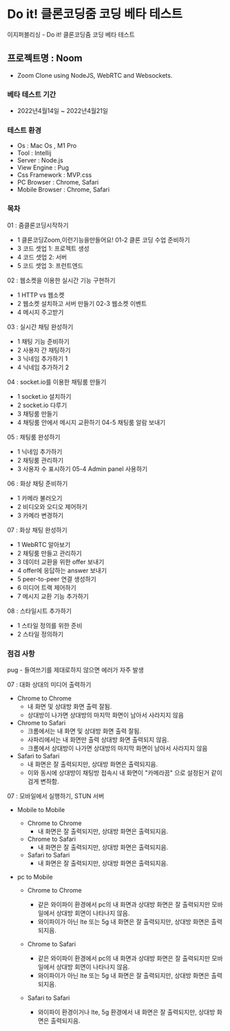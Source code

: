 # Do it! 클론코딩줌 코딩 베타 테스트
이지퍼블리싱 - Do it! 클론코딩줌 코딩 베타 테스트


## 프로젝트명 : Noom

- Zoom Clone using NodeJS, WebRTC and Websockets.

### 베타 테스트 기간
- 2022년4월14일 ~ 2022년4월21일

### 테스트 환경

- Os : Mac Os , M1 Pro
- Tool : Intellij
- Server : Node.js
- View Engine : Pug
- Css Framework : MVP.css
- PC Browser : Chrome, Safari
- Mobile Browser : Chrome, Safari

### 목차
01 : 줌클론코딩시작하기
- 1 클론코딩Zoom,이런기능을만들어요! 01-2 클론 코딩 수업 준비하기
- 3 코드 셋업 1: 프로젝트 생성
- 4 코드 셋업 2: 서버
- 5 코드 셋업 3: 프런트엔드

02 : 웹소켓을 이용한 실시간 기능 구현하기
- 1 HTTP vs 웹소켓
- 2 웹소켓 설치하고 서버 만들기 02-3 웹소켓 이벤트
- 4 메시지 주고받기

03 : 실시간 채팅 완성하기
- 1 채팅 기능 준비하기 
- 2 사용자 간 채팅하기 
- 3 닉네임 추가하기 1 
- 4 닉네임 추가하기 2

04 : socket.io를 이용한 채팅룸 만들기
- 1 socket.io 설치하기
- 2 socket.io 다루기
- 3 채팅룸 만들기
- 4 채팅룸 안에서 메시지 교환하기 04-5 채팅룸 알람 보내기

05 : 채팅룸 완성하기
- 1 닉네임 추가하기
- 2 채팅룸 관리하기
- 3 사용자 수 표시하기 05-4 Admin panel 사용하기

06 : 화상 채팅 준비하기
- 1 카메라 불러오기
- 2 비디오와 오디오 제어하기 
- 3 카메라 변경하기

07 : 화상 채팅 완성하기
- 1 WebRTC 알아보기
- 2 채팅룸 만들고 관리하기
- 3 데이터 교환을 위한 offer 보내기 
- 4 offer에 응답하는 answer 보내기
- 5 peer-to-peer 연결 생성하기
- 6 미디어 트랙 제어하기
- 7 메시지 교환 기능 추가하기

08 : 스타일시트 추가하기
- 1 스타일 정의를 위한 준비
- 2 스타일 정의하기

### 점검 사항

pug
    - 들여쓰기를 제대로하지 않으면 에러가 자주 발생

07 : 대화 상대의 미디어 출력하기
- Chrome to Chrome
  - 내 화면 및 상대방 화면 출력 잘됨.
  - 상대방이 나가면 상대방의 마지막 화면이 남아서 사라지지 않음
- Chrome to Safari
  - 크롬에서는 내 화면 및 상대방 화면 출력 잘됨.
  - 사파리에서는 내 화면만 출력 상대방 화면 출력되지 않음.
  - 크롬에서 상대방이 나가면 상대방의 마지막 화면이 남아서 사라지지 않음
- Safari to Safari
  - 내 화면은 잘 출력되지만, 상대방 화면은 출력되지음.
  - 이와 동시에 상대방이 채팅방 접속시 내 화면이 "카메라끔" 으로 설정된거 같이 검게 변하함.

07 : 모바일에서 실행하기, STUN 서버
- Mobile to Mobile
  - Chrome to Chrome
    - 내 화면은 잘 출력되지만, 상대방 화면은 출력되지음.
  - Chrome to Safari
    - 내 화면은 잘 출력되지만, 상대방 화면은 출력되지음.
  - Safari to Safari
    - 내 화면은 잘 출력되지만, 상대방 화면은 출력되지음.

- pc to Mobile
  - Chrome to Chrome
    - 같은 와이파이 환경에서 pc의 내 화면과 상대방 화면은 잘 출력되지만 모바일에서
      상대방 회면이 나타나지 않음.
    - 와이파이가 아닌 lte 또는 5g 내 화면은 잘 출력되지만, 상대방 화면은 출력되지음.
    
  - Chrome to Safari
    - 같은 와이파이 환경에서 pc의 내 화면과 상대방 화면은 잘 출력되지만 모바일에서
      상대방 회면이 나타나지 않음.
    - 와이파이가 아닌 lte 또는 5g 내 화면은 잘 출력되지만, 상대방 화면은 출력되지음.
    
  - Safari to Safari
    - 와이파이 환경이거나 lte, 5g 환경에서 내 화면은 잘 출력되지만, 상대방 화면은 출력되지음.
